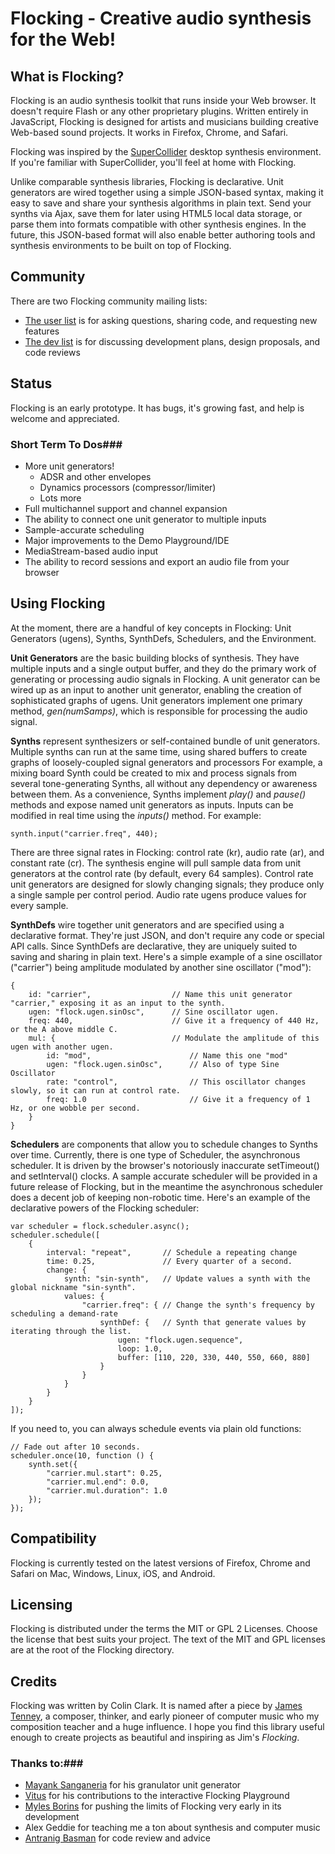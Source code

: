Flocking - Creative audio synthesis for the Web!
================================================

What is Flocking?
-----------------

Flocking is an audio synthesis toolkit that runs inside your Web browser. It doesn't require Flash or any other 
proprietary plugins. Written entirely in JavaScript, Flocking is designed for artists and musicians building 
creative Web-based sound projects. It works in Firefox, Chrome, and Safari.

Flocking was inspired by the [SuperCollider](http://supercollider.sourceforge.net/) desktop synthesis 
environment. If you're familiar with SuperCollider, you'll feel at home with Flocking.
    
Unlike comparable synthesis libraries, Flocking is declarative. Unit generators are wired together using a 
simple JSON-based syntax, making it easy to save and share your synthesis algorithms in plain text.
Send your synths via Ajax, save them for later using HTML5 local data storage, or parse them into formats compatible with 
other synthesis engines. In the future, this JSON-based format will also enable better authoring tools and 
synthesis environments to be built on top of Flocking.


Community
---------

There are two Flocking community mailing lists:

 * [The user list](http://lists.flockingjs.org/listinfo.cgi/users-flockingjs.org) is for asking questions, sharing code, and requesting new features
 * [The dev list](http://lists.flockingjs.org/listinfo.cgi/dev-flockingjs.org) is for discussing development plans, design proposals, and code reviews


Status
------
Flocking is an early prototype. It has bugs, it's growing fast, and help is welcome and appreciated.

### Short Term To Dos###
 * More unit generators!
   * ADSR and other envelopes
   * Dynamics processors (compressor/limiter)
   * Lots more
 * Full multichannel support and channel expansion
 * The ability to connect one unit generator to multiple inputs
 * Sample-accurate scheduling
 * Major improvements to the Demo Playground/IDE
 * MediaStream-based audio input
 * The ability to record sessions and export an audio file from your browser
 
 
Using Flocking
--------------

At the moment, there are a handful of key concepts in Flocking: Unit Generators (ugens), Synths, SynthDefs, Schedulers, and the Environment.

**Unit Generators** are the basic building blocks of synthesis. They have multiple inputs and a single output buffer, and 
they do the primary work of generating or processing audio signals in Flocking. A unit generator can be wired up as an 
input to another unit generator, enabling the creation of sophisticated graphs of ugens. Unit generators implement one 
primary method, _gen(numSamps)_, which is responsible for processing the audio signal.

**Synths** represent synthesizers or self-contained bundle of unit generators. Multiple synths can run at the same time,
using shared buffers to create graphs of loosely-coupled signal generators and processors For example, a mixing board Synth 
could be created to mix and process signals from several tone-generating Synths, all without any dependency or awareness 
between them. As a convenience, Synths implement _play()_ and _pause()_ methods and expose named unit generators as inputs. 
Inputs can be modified in real time using the _inputs()_ method. For example:

    synth.input("carrier.freq", 440);

There are three signal rates in Flocking: control rate (kr), audio rate (ar), and constant rate (cr). The synthesis 
engine will pull sample data from unit generators at the control rate (by default, every 64 samples). Control rate unit 
generators are designed for slowly changing signals; they produce only a single sample per control period. 
Audio rate ugens produce values for every sample.

**SynthDefs** wire together unit generators and are specified using a declarative format. They're just JSON,
and don't require any code or special API calls. Since SynthDefs are declarative, they are uniquely suited to 
saving and sharing in plain text. Here's a simple example of a sine oscillator ("carrier") being amplitude modulated 
by another sine oscillator ("mod"):

    {
        id: "carrier",                  // Name this unit generator "carrier," exposing it as an input to the synth.
        ugen: "flock.ugen.sinOsc",      // Sine oscillator ugen.
        freq: 440,                      // Give it a frequency of 440 Hz, or the A above middle C.
        mul: {                          // Modulate the amplitude of this ugen with another ugen.
            id: "mod",                      // Name this one "mod"
            ugen: "flock.ugen.sinOsc",      // Also of type Sine Oscillator
            rate: "control",                // This oscillator changes slowly, so it can run at control rate.
            freq: 1.0                       // Give it a frequency of 1 Hz, or one wobble per second.
        }
    }

**Schedulers** are components that allow you to schedule changes to Synths over time. Currently, there is one type of Scheduler, the asynchronous scheduler. It is driven by the browser's notoriously inaccurate setTimeout() and setInterval() clocks. A sample accurate scheduler will be provided in a future release of Flocking, but in the meantime the asynchronous scheduler does a decent job of keeping non-robotic time. Here's an example of the declarative powers of the Flocking scheduler:

    var scheduler = flock.scheduler.async();
    scheduler.schedule([
        {
            interval: "repeat",       // Schedule a repeating change
            time: 0.25,               // Every quarter of a second.
            change: {
                synth: "sin-synth",   // Update values a synth with the global nickname "sin-synth".
                values: {
                    "carrier.freq": { // Change the synth's frequency by scheduling a demand-rate
                        synthDef: {   // Synth that generate values by iterating through the list.
                            ugen: "flock.ugen.sequence",
                            loop: 1.0,
                            buffer: [110, 220, 330, 440, 550, 660, 880]
                        }
                    }
                }
            }
        }
    ]);
    
If you need to, you can always schedule events via plain old functions:

    // Fade out after 10 seconds.
    scheduler.once(10, function () {
        synth.set({
            "carrier.mul.start": 0.25,
            "carrier.mul.end": 0.0,
            "carrier.mul.duration": 1.0
        });
    });


Compatibility
-------------

Flocking is currently tested on the latest versions of Firefox, Chrome and Safari on Mac, Windows, Linux, iOS, and Android.

Licensing
---------

Flocking is distributed under the terms the MIT or GPL 2 Licenses. Choose the license that best suits your
project. The text of the MIT and GPL licenses are at the root of the Flocking directory. 

Credits
-------

Flocking was written by Colin Clark. It is named after a piece by [James Tenney](http://www.plainsound.org/JTwork.html), 
a composer, thinker, and early pioneer of computer music who my composition teacher and a huge influence. 
I hope you find this library useful enough to create projects as beautiful and inspiring as Jim's _Flocking_.

### Thanks to:###
 * [Mayank Sanganeria](http://github.com/e7mac) for his granulator unit generator
 * [Vitus](https://github.com/derDoc) for his contributions to the interactive Flocking Playground
 * [Myles Borins](https://github.com/thealphanerd) for pushing the limits of Flocking very early in its development
 * Alex Geddie for teaching me a ton about synthesis and computer music
 * [Antranig Basman](https://github.com/amb26) for code review and advice
 